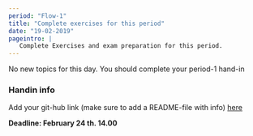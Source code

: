 ```yaml
---
period: "Flow-1"
title: "Complete exercises for this period"
date: "19-02-2019"
pageintro: | 
   Complete Exercises and exam preparation for this period.
---
```


No new topics for this day. You should complete your period-1 hand-in

### Handin info

Add your git-hub link (make sure to add a README-file with info) [here](https://docs.google.com/spreadsheets/d/12X12rrZr9CsLG7DuQVaLGnyj9ngwBkdoRj8Zsi1qZJM/edit?usp=sharing)

**Deadline: February 24 th. 14.00**
